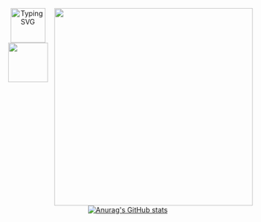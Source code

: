 <img src="https://www.nicepng.com/png/full/342-3420843_sadshinji-discord-emoji-shinji-ikari.png" align="right" height=400>

<div align="center">
  <a href="https://git.io/typing-svg"><img src="https://readme-typing-svg.demolab.com?font=VT323&size=30&pause=1000&color=FFFFFF&center=true&vCenter=true&multiline=true&width=450&height=120&separator=%3D&lines=console.log('Meu+nome+%C3%A9+Andr%C3%A9'+%2B%3D'e+programar+%C3%A9+minha+paix%C3%A3o+%3C3');" alt="Typing SVG" height=70/></a>
  
  <a href="https://skillicons.dev">
    <img src="https://skillicons.dev/icons?i=java,python,javascript,cpp,eclipse,postman,spring,github&perline=4" height=80/>
  </a>

  <br><br>
  
  [![Anurag's GitHub stats](https://github-readme-stats.vercel.app/api?username=andrehsv&show_icons=true&theme=transparent&hide=contribs,prs)](https://github.com/anuraghazra/github-readme-stats)
</div>
